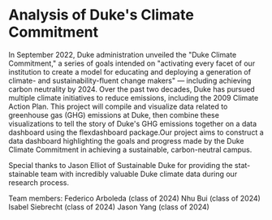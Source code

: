 # Analysis of Duke's Climate Commitment

In September 2022, Duke administration unveiled the "Duke Climate Commitment," a series of goals intended on "activating every facet of our institution 
to create a model for educating and deploying a generation of climate- and sustainability-fluent change makers" — including achieving carbon neutrality by 
2024. Over the past two decades, Duke has pursued multiple climate initiatives to reduce emissions, including the 2009 Climate Action Plan. This project 
will compile and visualize data related to greenhouse gas (GHG) emissions at Duke, then combine these visualizations to tell the story of Duke's GHG 
emissions together on a data dashboard using the flexdashboard package.Our project aims to construct a data dashboard highlighting the goals and progress
made by the Duke Climate Commitment in achieving a sustainable, carbon-neutral campus. 

Special thanks to Jason Elliot of Sustainable Duke for providing the stat-stainable team with incredibly valuable Duke climate data during our research process. 

Team members: 
Federico Arboleda (class of 2024)
Nhu Bui (class of 2024)
Isabel Siebrecht (class of 2024)
Jason Yang (class of 2024)
